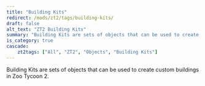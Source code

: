 ```yaml
---
title: "Building Kits"
redirect: /mods/zt2/tags/building-kits/
draft: false
alt_text: "ZT2 Building Kits"
summary: "Building Kits are sets of objects that can be used to create custom buildings in Zoo Tycoon 2."
is_category: true
cascade:
    zt2tags: ["All", "ZT2", "Objects", "Building Kits"]
---
```


Building Kits are sets of objects that can be used to create custom buildings in Zoo Tycoon 2.